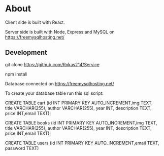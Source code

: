 # About

Client side is built with React.

Server side is built with Node, Express and MySQL on https://freemysqlhosting.net/

## Development

git clone https://github.com/Rokas214/Service

npm install

Database connected on https://freemysqlhosting.net/

To create your database table run this sql script:

CREATE TABLE cart (id INT PRIMARY KEY AUTO_INCREMENT,img TEXT, title VARCHAR(255), author VARCHAR(255), year INT, description TEXT, price INT,email TEXT);

CREATE TABLE books (id INT PRIMARY KEY AUTO_INCREMENT,img TEXT, title VARCHAR(255), author VARCHAR(255), year INT, description TEXT, price INT,email TEXT);

CREATE TABLE users (id INT PRIMARY KEY AUTO_INCREMENT,email TEXT, password TEXT)

